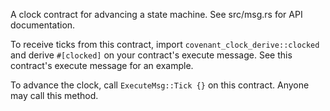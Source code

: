 A clock contract for advancing a state machine. See src/msg.rs for API
documentation.

To receive ticks from this contract, import
`covenant_clock_derive::clocked` and derive `#[clocked]` on your
contract's execute message. See this contract's execute message for an
example.

To advance the clock, call `ExecuteMsg::Tick {}` on this
contract. Anyone may call this method.
